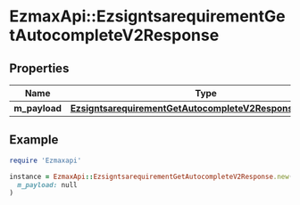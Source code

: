# EzmaxApi::EzsigntsarequirementGetAutocompleteV2Response

## Properties

| Name | Type | Description | Notes |
| ---- | ---- | ----------- | ----- |
| **m_payload** | [**EzsigntsarequirementGetAutocompleteV2ResponseMPayload**](EzsigntsarequirementGetAutocompleteV2ResponseMPayload.md) |  |  |

## Example

```ruby
require 'Ezmaxapi'

instance = EzmaxApi::EzsigntsarequirementGetAutocompleteV2Response.new(
  m_payload: null
)
```

